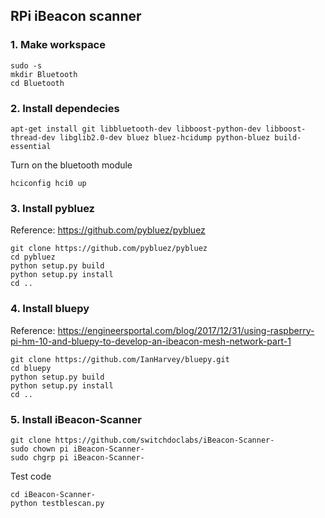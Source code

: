 ## RPi iBeacon scanner
### 1. Make workspace
```
sudo -s
mkdir Bluetooth
cd Bluetooth
```
### 2. Install dependecies
```
apt-get install git libbluetooth-dev libboost-python-dev libboost-thread-dev libglib2.0-dev bluez bluez-hcidump python-bluez build-essential
```
Turn on the bluetooth module
```
hciconfig hci0 up
```
### 3. Install pybluez
Reference: https://github.com/pybluez/pybluez
```
git clone https://github.com/pybluez/pybluez
cd pybluez
python setup.py build
python setup.py install
cd ..
```
### 4. Install bluepy
Reference: https://engineersportal.com/blog/2017/12/31/using-raspberry-pi-hm-10-and-bluepy-to-develop-an-ibeacon-mesh-network-part-1
```
git clone https://github.com/IanHarvey/bluepy.git
cd bluepy
python setup.py build
python setup.py install
cd ..
```
### 5. Install iBeacon-Scanner
```
git clone https://github.com/switchdoclabs/iBeacon-Scanner-
sudo chown pi iBeacon-Scanner-
sudo chgrp pi iBeacon-Scanner-
```
Test code
```
cd iBeacon-Scanner-
python testblescan.py
```
